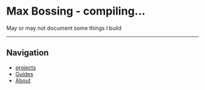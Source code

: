 # Max Bossing - compiling...

May or may not document some things I build

---

## Navigation
+ [projects](projects.html)
+ [Guides](guides/guides.html)
+ [About](about.html)